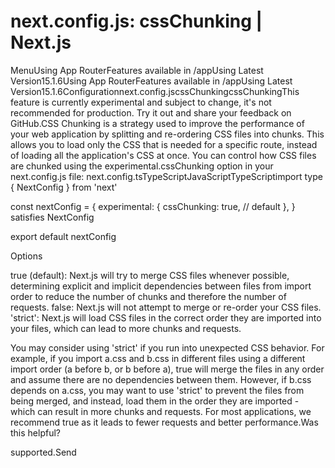 # next.config.js: cssChunking | Next.js

<p>MenuUsing App RouterFeatures available in /appUsing Latest Version15.1.6Using App RouterFeatures available in /appUsing Latest Version15.1.6Configurationnext.config.jscssChunkingcssChunkingThis feature is currently experimental and subject to change, it's not recommended for production. Try it out and share your feedback on GitHub.CSS Chunking is a strategy used to improve the performance of your web application by splitting and re-ordering CSS files into chunks. This allows you to load only the CSS that is needed for a specific route, instead of loading all the application's CSS at once.
You can control how CSS files are chunked using the experimental.cssChunking option in your next.config.js file:
next.config.tsTypeScriptJavaScriptTypeScriptimport type { NextConfig } from 'next'</p>
<p>const nextConfig = {
experimental: {
cssChunking: true, // default
},
} satisfies NextConfig</p>
<p>export default nextConfig</p>
<p>Options</p>
<p>true (default): Next.js will try to merge CSS files whenever possible, determining explicit and implicit dependencies between files from import order to reduce the number of chunks and therefore the number of requests.
false: Next.js will not attempt to merge or re-order your CSS files.
'strict': Next.js will load CSS files in the correct order they are imported into your files, which can lead to more chunks and requests.</p>
<p>You may consider using 'strict' if you run into unexpected CSS behavior. For example, if you import a.css and b.css in different files using a different import order (a before b, or b before a), true will merge the files in any order and assume there are no dependencies between them. However, if b.css depends on a.css, you may want to use 'strict' to prevent the files from being merged, and instead, load them in the order they are imported - which can result in more chunks and requests.
For most applications, we recommend true as it leads to fewer requests and better performance.Was this helpful?</p>
<p>supported.Send</p>
